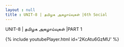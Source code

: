 ```yaml
---
layout : null
title : UNIT-8 | தமிழக அகழாய்வுகள் |6th Social
---
```


UNIT-8 | தமிழக அகழாய்வுகள் |PART 1



{% include youtubePlayer.html id='2KcAtu6GzMU' %}
